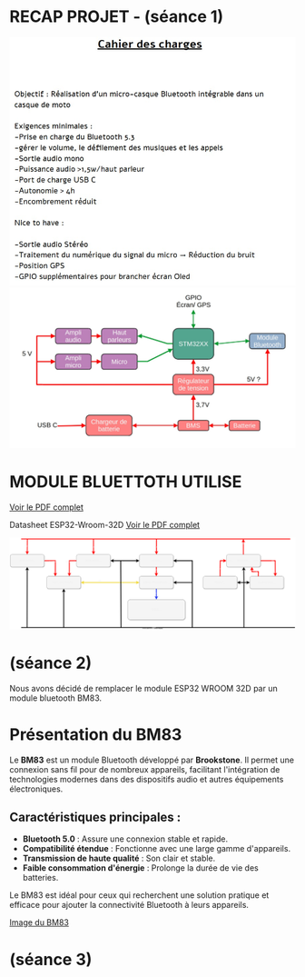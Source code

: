 # RECAP PROJET - (séance 1)

![Image Locale](./1c1d48df-bb2b-4b2b-a17f-867f8af69538.jpg)
![Image Locale](./290b2b35-19e2-4a9d-beeb-5aeede579c5a.jpg)


# MODULE BLUETTOTH UTILISE
[Voir le PDF complet](https://www.micros.com.pl/mediaserver/RF_2611011024000_0002.pdf)

 Datasheet ESP32-Wroom-32D
 [Voir le PDF complet](https://www.espressif.com/sites/default/files/documentation/esp32-wroom-32d_esp32-wroom-32u_datasheet_en.pdf)
 

 ![Diagram](diagramme_intercom.svg)

# (séance 2)

Nous avons décidé de remplacer le module ESP32 WROOM 32D par un module bluetooth BM83.

# Présentation du BM83

Le **BM83** est un module Bluetooth développé par **Brookstone**. Il permet une connexion sans fil pour de nombreux appareils, facilitant l'intégration de technologies modernes dans des dispositifs audio et autres équipements électroniques.

## Caractéristiques principales :
- **Bluetooth 5.0** : Assure une connexion stable et rapide.
- **Compatibilité étendue** : Fonctionne avec une large gamme d'appareils.
- **Transmission de haute qualité** : Son clair et stable.
- **Faible consommation d'énergie** : Prolonge la durée de vie des batteries.

Le BM83 est idéal pour ceux qui recherchent une solution pratique et efficace pour ajouter la connectivité Bluetooth à leurs appareils.

[Image du BM83](BM83SM1-00AA.jpg)

# (séance 3)




